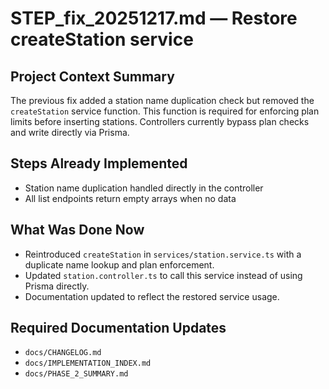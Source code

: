# STEP_fix_20251217.md — Restore createStation service

## Project Context Summary
The previous fix added a station name duplication check but removed the
`createStation` service function. This function is required for enforcing
plan limits before inserting stations. Controllers currently bypass plan
checks and write directly via Prisma.

## Steps Already Implemented
- Station name duplication handled directly in the controller
- All list endpoints return empty arrays when no data

## What Was Done Now
- Reintroduced `createStation` in `services/station.service.ts` with a
  duplicate name lookup and plan enforcement.
- Updated `station.controller.ts` to call this service instead of using
  Prisma directly.
- Documentation updated to reflect the restored service usage.

## Required Documentation Updates
- `docs/CHANGELOG.md`
- `docs/IMPLEMENTATION_INDEX.md`
- `docs/PHASE_2_SUMMARY.md`
